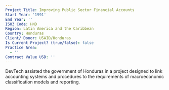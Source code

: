 ```yaml
---
Project Title: Improving Public Sector Financial Accounts
Start Year: '1991'
End Year: ''
ISO3 Code: HND
Region: Latin America and the Caribbean
Country: Honduras
Client/ Donor: USAID/Honduras
Is Current Project? (true/false): false
Practice Area:
  - ''
Contract Value USD: ''
---
```

DevTech assisted the government of Honduras in a project designed to link accounting systems and procedures to the requirements of macroeconomic classification models and reporting.